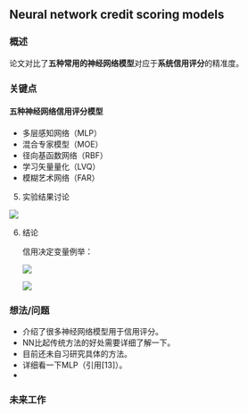 ## Neural network credit scoring models 


### 概述

论文对比了**五种常用的神经网络模型**对应于**系统信用评分**的精准度。


### 关键点

#### 五种神经网络信用评分模型
	
- 多层感知网络（MLP）
- 混合专家模型（MOE）
- 径向基函数网络（RBF）
- 学习矢量量化（LVQ）
- 模糊艺术网络（FAR）

5. 实验结果讨论

![](https://i.postimg.cc/Z5SqqcKq/Neural_network_credit_scoring_models1.png)

6. 结论
	
	信用决定变量例举：
	
	![](https://i.postimg.cc/nLVc4hmb/Neural_network_credit_scoring_models2.png)
	
	![](https://i.postimg.cc/52S2QC6S/Neural_network_credit_scoring_models3.png)


### 想法/问题

- 介绍了很多神经网络模型用于信用评分。
- NN比起传统方法的好处需要详细了解一下。
- 目前还未自习研究具体的方法。
- 详细看一下MLP（引用[13]）。
- 

### 未来工作







